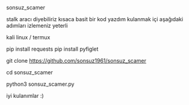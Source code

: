 sonsuz_scamer


stalk aracı diyebiliriz kısaca basit bir kod yazdım 
kulanmak içi aşağıdaki adımları izlemeniz yeterli


kali linux / termux

pip install requests
pip install pyfiglet

git clone https://github.com/sonsuz1961/sonsuz_scamer

cd sonsuz_scamer

python3 sonsuz_scamer.py


iyi kulanımlar :)
